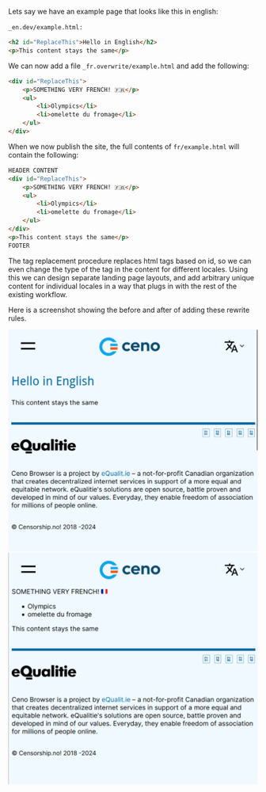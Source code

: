 Lets say we have an example page that looks like this in english:

`_en.dev/example.html:`
```html 
<h2 id="ReplaceThis">Hello in English</h2>
<p>This content stays the same</p>
```

We can now add a file `_fr.overwrite/example.html` and add the following:
```html
<div id="ReplaceThis">
    <p>SOMETHING VERY FRENCH! 🇫🇷</p>
    <ul>
        <li>Olympics</li>
        <li>omelette du fromage</li>
    </ul>
</div>
```

When we now publish the site, the full contents of `fr/example.html` will contain the following:
```html
HEADER CONTENT
<div id="ReplaceThis">
    <p>SOMETHING VERY FRENCH! 🇫🇷</p>
    <ul>
        <li>Olympics</li>
        <li>omelette du fromage</li>
    </ul>
</div>
<p>This content stays the same</p>
FOOTER
```

The tag replacement procedure replaces html tags based on id, so we can even change the type of the tag in the content for different locales. Using this we can design separate landing page layouts, and add arbitrary unique content for individual locales in a way that plugs in with the rest of the existing workflow.

Here is a screenshot showing the before and after of adding these rewrite rules.

![](_project-docs/en-example-page.png)
![](_project-docs/fr-example-page.png)